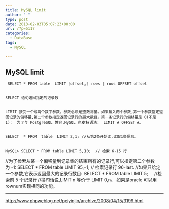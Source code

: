 ```yaml
---
title: MySQL limit
author: "-"
type: post
date: 2013-02-03T05:07:23+00:00
url: /?p=5117
categories:
  - DataBase
tags:
  - MySQL

---
```

## MySQL limit
     SELECT * FROM table  LIMIT [offset,] rows | rows OFFSET offset
  
  
    SELECT 语句返回指定的记录数
  
  
    LIMIT 接受一个或两个数字参数。参数必须是整数常量。如果输入两个参数,第一个参数指定返回记录的偏移量,第二个参数指定返回记录行的最大数目。第一条记录行的偏移量是 0(不是 1):  为了与 PostgreSQL 兼容,MySQL 也支持语法:  LIMIT # OFFSET #。
  
  
    SELECT  * FROM  table  LIMIT 2,1; //从第2条开始读,读取1条信息。
  
  
    MySQL> SELECT * FROM table LIMIT 5,10;  // 检索 6-15 行
  

  
//为了检索从某一个偏移量到记录集的结束所有的记录行,可以指定第二个参数为 -1: 
SELECT * FROM table LIMIT 95,-1; // 检索记录行 96-last.
//如果只给定一个参数,它表示返回最大的记录行数目: 
SELECT * FROM table LIMIT 5;     //检索前 5 个记录行
//换句话说,LIMIT n 等价于 LIMIT 0,n。
如果是oracle 可以用rownum实现相同的功能。

---

http://www.phpweblog.net/peiyinjin/archive/2008/04/15/3199.html
  
  

